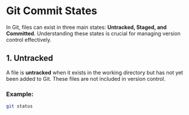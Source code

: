 # Git Commit States

In Git, files can exist in three main states: **Untracked, Staged, and Committed**. Understanding these states is crucial for managing version control effectively.

## 1. Untracked  
A file is **untracked** when it exists in the working directory but has not yet been added to Git. These files are not included in version control.

### Example:
```bash
git status

